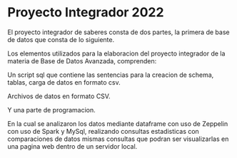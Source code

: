 # Proyecto Integrador 2022

El proyecto integrador de saberes consta de dos partes, la primera de base de datos que consta de lo siguiente.

Los elementos utilizados para la elaboracion del proyecto integrador de la materia de Base de Datos Avanzada, comprenden:

  Un script sql que contiene las sentencias para la creacion de schema, tablas, carga de datos en formato csv.
  
  Archivos de datos en formato CSV.
  
Y una parte de programacion.

En la cual se analizaron los datos mediante dataframe con uso de Zeppelin con uso de Spark y MySql, realizando consultas estadisticas con comparaciones de datos mismas consultas que podran ser visualizarlas en una pagina web dentro de un servidor local.
